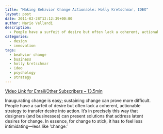 ```yaml
---
title: "Making Behavior Change Actionable: Holly Kretschmar, IDEO"
layout: post
date: 2011-02-28T12:12:39+00:00
author: Mario Vellandi
description:
  - People have a surfeit of desire but often lack a coherent, actionable strategy to transfer desire into action, leading to sustainable behavior change
categories:
  - design
  - innovation
tags:
  - beahvior change
  - business
  - holly kretschmar
  - ideo
  - psychology
  - strategy
---
```

[Video Link for Email/Other Subscribers &#8211; 13.5min](http://vimeo.com/14251599)

Inaugurating change is easy; sustaining change can prove more difficult. People have a surfeit of desire but often lack a coherent, actionable strategy to transfer desire into action. It’s in precisely this way that designers (and businesses) can present solutions that address latent desires for change. In essence, for change to stick, it has to feel less intimidating—less like ‘change.’
